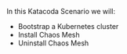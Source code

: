 In this Katacoda Scenario we will:

- Bootstrap a Kubernetes cluster
- Install Chaos Mesh 
- Uninstall Chaos Mesh
